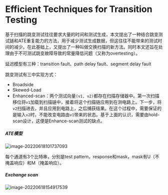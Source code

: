

# Efficient Techniques for Transition Testing

基于扫描的跳变测试往往要求大量的时间和测试生成，本文提出了一种结合跳变测试链和ATE重复能力的方法，用于减少测试生成数据，但这往往不能带来的测试时间的减少。在此基础上，又提出了一种叫做交换扫描的新方法。同时本文还旨在处理由于不可测试跳变故障导致的常量降低问题（又称为overtesting）。



延迟模型有三种：transition fault、path delay fault、segment delay fault



跳变测试有三中实现方式：

- Broadside
- Skewed-Load
- Enhanced-scan：两个测试向量`(v1, v2)`都存在扫描存储器中。第一次扫描移位将`v1`加载到扫描链中，接着将这个扫描链应用到在测电路上。下一步，将`v2`扫描进去，并且应用到电路上，之后捕获结果。在这个过程中，需要保证的是输入`v2`时，不能改变电路由`v1`带来的状态。基于上面的认识，需要由hold-scan设计，这便是Enhance-scan测试的缺点。



##### ATE模型

![image-20220618101737093](C:\Users\ziv\AppData\Roaming\Typora\typora-user-images\image-20220618101737093.png)

每个通道有3个比特串，分别是test pattern，response和mask，mask有U（不掩盖响应）和M（掩盖响应）。





##### Exchange scan

![image-20220618154917539](C:\Users\ziv\AppData\Roaming\Typora\typora-user-images\image-20220618154917539.png)
